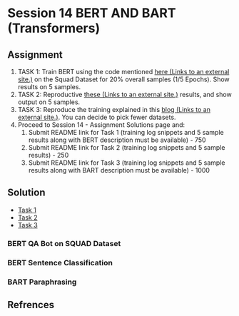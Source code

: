 # Session 14 BERT AND BART (Transformers)

## Assignment

1.  TASK 1: Train BERT using the code mentioned  [here (Links to an external site.)](https://drive.google.com/file/d/1Zp2_Uka8oGDYsSe5ELk-xz6wIX8OIkB7/view?usp=sharing)  on the Squad Dataset for 20% overall samples (1/5 Epochs). Show results on 5 samples.
2.  TASK 2: Reproductive  [these (Links to an external site.)](https://mccormickml.com/2019/07/22/BERT-fine-tuning/)  results, and show output on 5 samples.
3.  TASK 3: Reproduce the training explained in this  [blog (Links to an external site.)](https://towardsdatascience.com/bart-for-paraphrasing-with-simple-transformers-7c9ea3dfdd8c). You can decide to pick fewer datasets.
4.  Proceed to Session 14 - Assignment Solutions page and:
    1.  Submit README link for Task 1 (training log snippets and 5 sample results along with BERT description must be available) - 750
    2.  Submit README link for Task 2 (training log snippets and 5 sample results) - 250
    3.  Submit README link for Task 3 (training log snippets and 5 sample results along with BART description must be available) - 1000

## Solution

   * [Task 1](#task1)
   * [Task 2](#task2)
   * [Task 3](#task3)

<a id="task1"></a>
### BERT QA Bot on SQUAD Dataset

<a id="task2"></a>
 ### BERT Sentence Classification
 
 <a id="task3"></a>
 ### BART Paraphrasing
 
 
 ## Refrences
